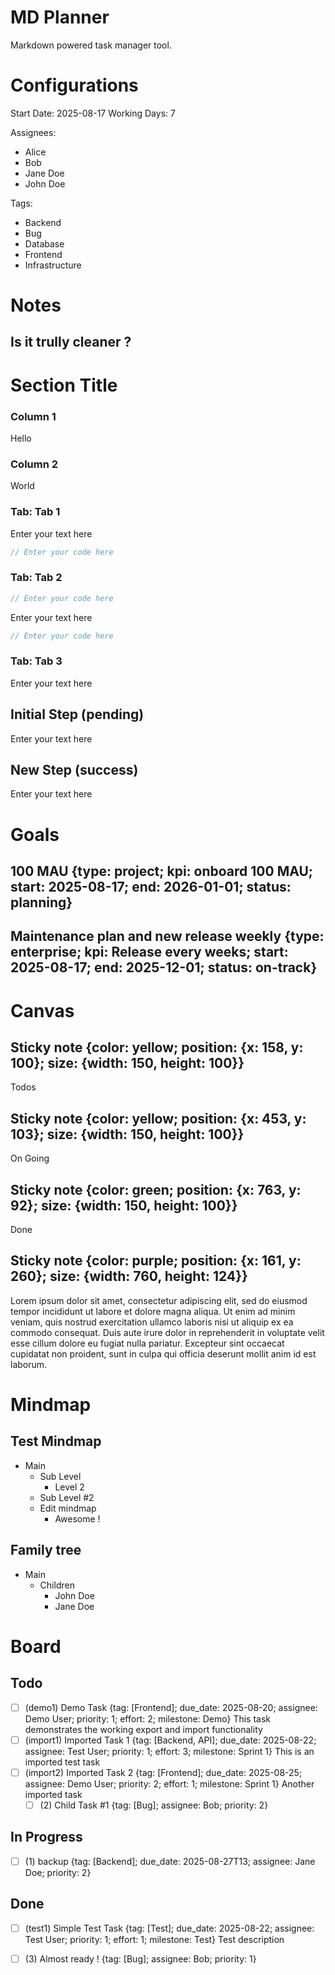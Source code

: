 # MD Planner

Markdown powered task manager tool.

<!-- Configurations -->
# Configurations

Start Date: 2025-08-17
Working Days: 7

Assignees:
- Alice
- Bob
- Jane Doe
- John Doe

Tags:
- Backend
- Bug
- Database
- Frontend
- Infrastructure

<!-- Notes -->
# Notes

## Is it trully cleaner ?

<!-- id: note_1 -->
# Section Title


<!-- Custom Section: Split it ! -->
<!-- section-id: section_1755493406125_ls760tkkt, type: split-view -->

### Column 1
<!-- column-index: 0 -->

Hello

### Column 2
<!-- column-index: 1 -->

World

<!-- End Custom Section -->


<!-- Custom Section: title -->
<!-- section-id: section_1755523588942_8xsq0hznc, type: tabs -->

### Tab: Tab 1
<!-- tab-id: tab_1755523588942_6wcr3rv41 -->

Enter your text here

```javascript
// Enter your code here
```

### Tab: Tab 2
<!-- tab-id: tab_1755523588942_2mqc5h1x3 -->

```javascript
// Enter your code here
```

Enter your text here

```javascript
// Enter your code here
```

### Tab: Tab 3
<!-- tab-id: tab_1755523600721_i9ldpxdd9 -->

Enter your text here

<!-- End Custom Section -->


<!-- Custom Section: timeline -->
<!-- section-id: section_1755523649458_en7kppghl, type: timeline -->

## Initial Step (pending)
<!-- item-id: timeline_1755523649458_rxasn3o3x, status: pending, date: 2025-08-18 -->

Enter your text here

## New Step (success)
<!-- item-id: timeline_1755523675841_2a65xzanx, status: success, date: 2025-08-18 -->

Enter your text here

<!-- End Custom Section -->

<!-- Goals -->
# Goals

## 100 MAU {type: project; kpi: onboard 100 MAU; start: 2025-08-17; end: 2026-01-01; status: planning}

<!-- id: goal_1 -->

## Maintenance plan and new release weekly {type: enterprise; kpi: Release every weeks; start: 2025-08-17; end: 2025-12-01; status: on-track}

<!-- id: goal_2 -->


<!-- Canvas -->
# Canvas

## Sticky note {color: yellow; position: {x: 158, y: 100}; size: {width: 150, height: 100}}

<!-- id: sticky_note_1 -->
Todos
## Sticky note {color: yellow; position: {x: 453, y: 103}; size: {width: 150, height: 100}}

<!-- id: sticky_note_2 -->
On Going
## Sticky note {color: green; position: {x: 763, y: 92}; size: {width: 150, height: 100}}

<!-- id: sticky_note_3 -->
Done
## Sticky note {color: purple; position: {x: 161, y: 260}; size: {width: 760, height: 124}}

<!-- id: sticky_note_4 -->
Lorem ipsum dolor sit amet, consectetur adipiscing elit, sed do eiusmod tempor incididunt ut labore et dolore magna aliqua. Ut enim ad minim veniam, quis nostrud exercitation ullamco laboris nisi ut aliquip ex ea commodo consequat. Duis aute irure dolor in reprehenderit in voluptate velit esse cillum dolore eu fugiat nulla pariatur. Excepteur sint occaecat cupidatat non proident, sunt in culpa qui officia deserunt mollit anim id est laborum.
<!-- Mindmap -->
# Mindmap

## Test Mindmap

<!-- id: mindmap_1 -->

- Main
  - Sub Level
    - Level 2
  - Sub Level #2
  - Edit mindmap
    - Awesome !

## Family tree

<!-- id: mindmap_2 -->

- Main
  - Children
    - John Doe
    - Jane Doe

<!-- Board -->
# Board

## Todo

- [ ] (demo1) Demo Task {tag: [Frontend]; due_date: 2025-08-20; assignee: Demo User; priority: 1; effort: 2; milestone: Demo}
  This task demonstrates the working export and import functionality
- [ ] (import1) Imported Task 1 {tag: [Backend, API]; due_date: 2025-08-22; assignee: Test User; priority: 1; effort: 3; milestone: Sprint 1}
  This is an imported test task
- [ ] (import2) Imported Task 2 {tag: [Frontend]; due_date: 2025-08-25; assignee: Demo User; priority: 2; effort: 1; milestone: Sprint 1}
  Another imported task
  - [ ] (2) Child Task #1 {tag: [Bug]; assignee: Bob; priority: 2}

## In Progress

- [ ] (1) backup {tag: [Backend]; due_date: 2025-08-27T13; assignee: Jane Doe; priority: 2}

## Done

- [ ] (test1) Simple Test Task {tag: [Test]; due_date: 2025-08-22; assignee: Test User; priority: 1; effort: 1; milestone: Test}
  Test description
- [ ] (3) Almost ready ! {tag: [Bug]; assignee: Bob; priority: 1}

